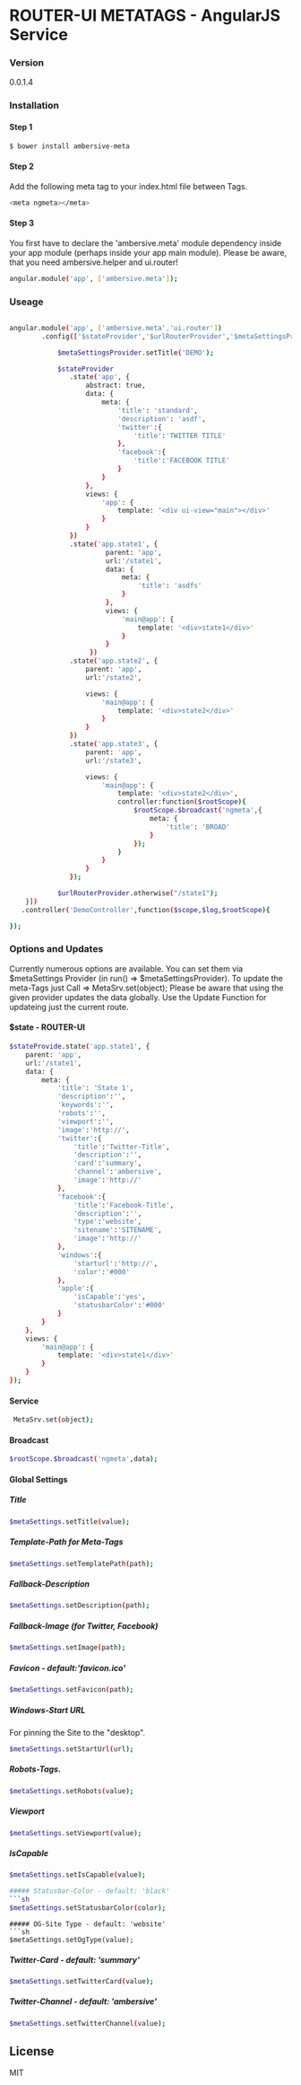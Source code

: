 # ROUTER-UI METATAGS - AngularJS Service

### Version
0.0.1.4

### Installation

#### Step 1

```sh
$ bower install ambersive-meta
```

#### Step 2
Add the following meta tag to your index.html file between <head></head> Tags.
```sh
<meta ngmeta></meta>
```

#### Step 3
You first have to declare the 'ambersive.meta' module dependency inside your app module (perhaps inside your app main module).
Please be aware, that you need ambersive.helper and ui.router!

```sh
angular.module('app', ['ambersive.meta']);
```
### Useage

```sh

angular.module('app', ['ambersive.meta','ui.router'])
        .config(['$stateProvider','$urlRouterProvider','$metaSettingsProvider',function ($stateProvider,$urlRouterProvider,$metaSettingsProvider) {

            $metaSettingsProvider.setTitle('DEMO');

            $stateProvider
               .state('app', {
                   abstract: true,
                   data: {
                       meta: {
                           'title': 'standard',
                           'description': 'asdf',
                           'twitter':{
                               'title':'TWITTER TITLE'
                           },
                           'facebook':{
                               'title':'FACEBOOK TITLE'
                           }
                       }
                   },
                   views: {
                       'app': {
                           template: '<div ui-view="main"></div>'
                       }
                   }
               })
               .state('app.state1', {
                        parent: 'app',
                        url:'/state1',
                        data: {
                            meta: {
                                'title': 'asdfs'
                            }
                        },
                        views: {
                            'main@app': {
                                template: '<div>state1</div>'
                            }
                        }
                    })
               .state('app.state2', {
                   parent: 'app',
                   url:'/state2',

                   views: {
                       'main@app': {
                           template: '<div>state2</div>'
                       }
                   }
               })
               .state('app.state3', {
                   parent: 'app',
                   url:'/state3',

                   views: {
                       'main@app': {
                           template: '<div>state2</div>',
                           controller:function($rootScope){
                               $rootScope.$broadcast('ngmeta',{
                                   meta: {
                                       'title': 'BROAD'
                                   }
                               });
                           }
                       }
                   }
               });

            $urlRouterProvider.otherwise("/state1");
    }])
   .controller('DemoController',function($scope,$log,$rootScope){

});
```

### Options and Updates

Currently numerous options are available. You can set them via $metaSettings Provider (in run() => $metaSettingsProvider).
To update the meta-Tags just Call => MetaSrv.set(object); Please be aware that using the given provider updates the data globally. Use the Update Function for updateing just the current route.

#### $state - ROUTER-UI

```sh
$stateProvide.state('app.state1', {
    parent: 'app',
    url:'/state1',
    data: {
        meta: {
            'title': 'State 1',
            'description':'',
            'keywords':'',
            'robots':'',
            'viewport':'',
            'image':'http://',
            'twitter':{
                'title':'Twitter-Title',
                'description':'',
                'card':'summary',
                'channel':'ambersive',
                'image':'http://'
            },
            'facebook':{
                'title':'Facebook-Title',
                'description':'',
                'type':'website',
                'sitename':'SITENAME',
                'image':'http://'
            },
            'windows':{
                'starturl':'http://',
                'color':'#000'
            },
            'apple':{
                'isCapable':'yes',
                'statusbarColor':'#000'
            }
        }
    },
    views: {
        'main@app': {
            template: '<div>state1</div>'
        }
    }
});
```

#### Service

```sh
 MetaSrv.set(object);
```

#### Broadcast

```sh
$rootScope.$broadcast('ngmeta',data);
```

#### Global Settings

##### Title
```sh
$metaSettings.setTitle(value);

```
##### Template-Path for Meta-Tags
```sh
$metaSettings.setTemplatePath(path);

```
##### Fallback-Description
```sh
$metaSettings.setDescription(path);

```
##### Fallback-Image (for Twitter, Facebook)
```sh
$metaSettings.setImage(path);

```
##### Favicon - default:'favicon.ico'
```sh
$metaSettings.setFavicon(path);

```
##### Windows-Start URL
For pinning the Site to the "desktop".
```sh
$metaSettings.setStartUrl(url);

```

##### Robots-Tags.
```sh
$metaSettings.setRobots(value);

```
##### Viewport
```sh
$metaSettings.setViewport(value);

```
##### IsCapable
```sh
$metaSettings.setIsCapable(value);

##### Statusbar-Color - default: 'black'
```sh
$metaSettings.setStatusbarColor(color);

```

```
##### OG-Site Type - default: 'website'
```sh
$metaSettings.setOgType(value);

```
##### Twitter-Card - default: 'summary'
```sh
$metaSettings.setTwitterCard(value);

```
##### Twitter-Channel - default: 'ambersive'
```sh
$metaSettings.setTwitterChannel(value);

```


License
----
MIT